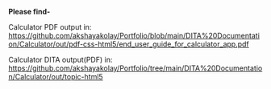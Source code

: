 **Please find-**

Calculator PDF output in:  https://github.com/akshayakolay/Portfolio/blob/main/DITA%20Documentation/Calculator/out/pdf-css-html5/end_user_guide_for_calculator_app.pdf

Calculator DITA output(PDF) in: https://github.com/akshayakolay/Portfolio/tree/main/DITA%20Documentation/Calculator/out/topic-html5




